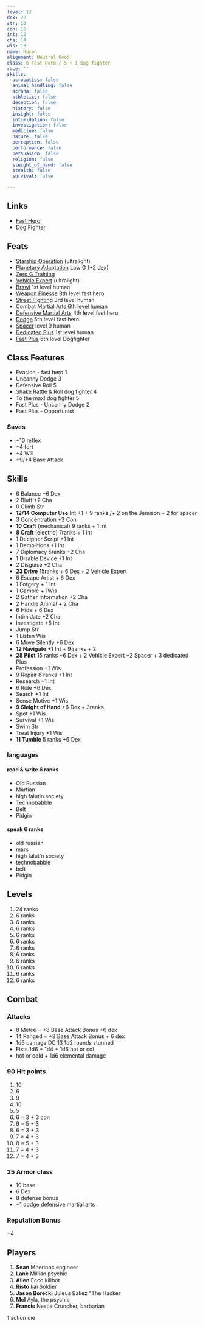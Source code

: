 ```yaml
---
level: 12
dex: 22
str: 10
con: 16
int: 12
cha: 14
wis: 13
name: Huron
alignment: Neutral Good
class: 6 Fast Hero / 5 + 1 Dog fighter
race: ''
skills:
  acrobatics: false
  animal_handling: false
  acrana: false
  athletics: false
  deception: false
  history: false
  insight: false
  intimidation: false
  investigation: false
  medicine: false
  nature: false
  perception: false
  performance: false
  persuasion: false
  religion: false
  sleight_of_hand: false
  stealth: false
  survival: false

---
```

## Links

* [Fast Hero](http://spellbooksoftware.com/d20mrsd/fasthero.html)
* [Dog Fighter](http://spellbooksoftware.com/d20mrsd/futuredogfight.html)

## Feats

* [Starship Operation](http://spellbooksoftware.com/d20mrsd/futurefeats.html#soperation) (ultralight)
* [Planetary Adaptation](http://spellbooksoftware.com/d20mrsd/futurefeats.html#adaptation) Low G (+2 dex)
* [Zero G Training](http://spellbooksoftware.com/d20mrsd/futurefeats.html#zerog)
* [Vehicle Expert](http://spellbooksoftware.com/d20mrsd/featorder.html#vehicleexpert) (ultralight)
* [Brawl](http://spellbooksoftware.com/d20mrsd/featorder.html#brawl) 1st level human
* [Weapon Finesse](http://spellbooksoftware.com/d20mrsd/featorder.html#weaponfinesse) 8th level fast hero
* [Street Fighting](http://spellbooksoftware.com/d20mrsd/featorder.html#streetfighting) 3rd level human
* [Combat Martial Arts](http://spellbooksoftware.com/d20mrsd/featorder.html#combatmartial) 6th level human
* [Defensive Martial Arts](http://spellbooksoftware.com/d20mrsd/featorder.html#defensivemartial) 4th level fast hero
* [Dodge](http://spellbooksoftware.com/d20mrsd/featorder.html#dodge) 5th level fast hero
* [Spacer](http://spellbooksoftware.com/d20mrsd/futurefeats.html#spacer) level 9 human
* [Dedicated Plus](http://spellbooksoftware.com/d20mrsd/futurefeats.html#dplus) 1st level human
* [Fast Plus](http://spellbooksoftware.com/d20mrsd/futurefeats.html#fplus) 6th level Dogfighter

## Class Features

* Evasion - fast hero 1
* Uncanny Dodge 3
* Defensive Roll 5
* Shake Rattle & Roll dog fighter 4
* To the max! dog fighter 5
* Fast Plus - Uncanny Dodge 2
* Fast Plus - Opportunist

### Saves

* +10 reflex
* +4 fort
* +4 Will
* +9/+4 Base Attack

## Skills

* 6 Balance +6 Dex
* 2 Bluff +2 Cha
* 0 Climb Str
* **12/14 Computer Use** Int +1 + 9 ranks /+ 2 on the Jemison + 2 for spacer
* 3 Concentration +3 Con
* **10 Craft** (mechanical) 9 ranks + 1 int
* **8 Craft** (electric) 7ranks + 1 int
* 1 Decipher Script +1 Int
* 1 Demolitions +1 Int
* 7 Diplomacy 5ranks +2 Cha
* 1 Disable Device +1 Int
* 2 Disguise +2 Cha
* **23 Drive** 15ranks + 6 Dex + 2 Vehicle Expert
* 6 Escape Artist + 6 Dex
* 1 Forgery + 1 Int
* 1 Gamble + 1Wis
* 2 Gather Information +2 Cha
* 2 Handle Animal + 2 Cha
* 6 Hide + 6 Dex
* Intimidate +2 Cha
* Investigate +5 Int
* Jump Str
* 1 Listen Wis
* 6 Move Silently +6 Dex
* **12 Navigate** +1 Int + 9 ranks + 2
* **28 Pilot** 15 ranks +6 Dex + 2 Vehicle Expert +2 Spacer + 3 dedicated Plus
* Profession +1 Wis
* 9 Repair 8 ranks +1 Int
* Research +1 Int
* 6 Ride +6 Dex
* Search +1 Int
* Sense Motive +1 Wis
* **9 Sleight of Hand** +6 Dex + 3ranks
* Spot +1 Wis
* Survival +1 Wis
* Swim Str
* Treat Injury +1 Wis
* **11 Tumble** 5 ranks +6 Dex

### languages

#### read & write 6 ranks

* Old Russian
* Martian
* high falutin society
* Technobabble
* Belt
* Pidgin

#### speak 6 ranks

* old russian
* mars
* high falut'n society
* technobabble
* belt
* Pidgin

## Levels

 1. 24 ranks
 2. 6 ranks
 3. 6 ranks
 4. 6 ranks
 5. 6 ranks
 6. 6 ranks
 7. 6 ranks
 8. 6 ranks
 9. 6 ranks
10. 6 ranks
11. 6 ranks
12. 6 ranks

## Combat

### Attacks

* 8 Melee = +8 Base Attack Bonus +6 dex
* 14 Ranged = +8 Base  Attack Bonus + 6 dex
* 1d6 damage DC 13 1d2 rounds stunned
* Fists 1d6 + 1d4 + 1d6 hot or col
* hot or cold + 1d6 elemental damage

### 90 Hit points

 1. 10
 2. 6
 3. 9
 4. 10
 5. 5
 6. 6 = 3 + 3 con
 7. 9 = 5 + 3
 8. 6 = 3 + 3
 9. 7 = 4 + 3
10. 8 = 5 + 3
11. 7 = 4 + 3
12. 7 = 4 + 3

### 25 Armor class

* 10 base
* 6 Dex
* 8 defense bonus
* +1 dodge defensive martial arts

### Reputation Bonus

\+4

## Players

1. **Sean** Mherinoc engineer
2. **Lane** Millian psychic
3. **Allen** Ecco killbot
4. **Risto** kai Soldier
5. **Jason Borecki** Juleus Bakez "The Hacker
6. **Mel** Ayla, the psychic
7. **Francis** Nestle Cruncher, barbarian

1 action die